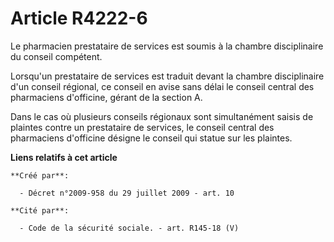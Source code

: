 # Article R4222-6

Le pharmacien prestataire de services est soumis à la chambre disciplinaire du conseil compétent. 

Lorsqu'un prestataire de services est traduit devant la chambre disciplinaire d'un conseil régional, ce conseil en avise sans
délai le conseil central des pharmaciens d'officine, gérant de la section A. 

Dans le cas où plusieurs conseils régionaux sont simultanément saisis de plaintes contre un prestataire de services, le
conseil central des pharmaciens d'officine désigne le conseil qui statue sur les plaintes.

**Liens relatifs à cet article**

	**Créé par**:

	  - Décret n°2009-958 du 29 juillet 2009 - art. 10

	**Cité par**:

	  - Code de la sécurité sociale. - art. R145-18 (V)
